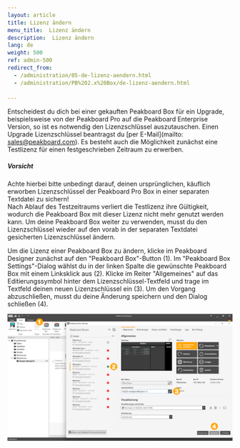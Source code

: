 ```yaml
---
layout: article
title: Lizenz ändern
menu_title:  Lizenz ändern
description:  Lizenz ändern
lang: de
weight: 500
ref: admin-500
redirect_from:
  - /administration/05-de-lizenz-aendern.html
  - /administration/PB%202.x%20Box/de-lizenz-aendern.html

---
```


Entscheidest du dich bei einer gekauften Peakboard Box für ein Upgrade, beispielsweise von der Peakboard Pro auf die Peakboard Enterprise Version, so ist es notwendig den Lizenzschlüssel auszutauschen.
Einen Upgrade Lizenzschlüssel beantragst du [per E-Mail](mailto: sales@peakboard.com).
Es besteht auch die Möglichkeit zunächst eine Testlizenz für einen festgeschrieben Zeitraum zu erwerben. 
<div class="box-warning" markdown="1"><h5>Vorsicht</h5>
Achte hierbei bitte unbedingt darauf, deinen ursprünglichen, käuflich erworben Lizenzschlüssel der Peakboard Pro Box in einer separaten Textdatei zu sichern!
</div>
Nach Ablauf des Testzeitraums verliert die Testlizenz ihre Gültigkeit, wodurch die Peakboard Box mit dieser Lizenz nicht mehr genutzt werden kann.
Um deine Peakboard Box weiter zu verwenden, musst du den Lizenzschlüssel wieder auf den vorab in der separaten Textdatei gesicherten Lizenzschlüssel ändern.

Um die Lizenz einer Peakboard Box zu ändern, klicke im Peakboard Designer zunächst auf den "Peakboard Box"-Button (1).
Im "Peakboard Box Settings"-Dialog wählst du in der linken Spalte die gewünschte Peakboard Box mit einem Linksklick aus (2). 
Klicke im Reiter "Allgemeines" auf das Editierungssymbol hinter dem Lizenzschlüssel-Textfeld und trage im Textfeld deinen neuen Lizenzschlüssel ein (3). 
Um den Vorgang abzuschließen, musst du deine Änderung speichern und den Dialog schließen (4).

![Lizenz Ändern](/assets/images/admin/license/de_lizenz-aendern.png)